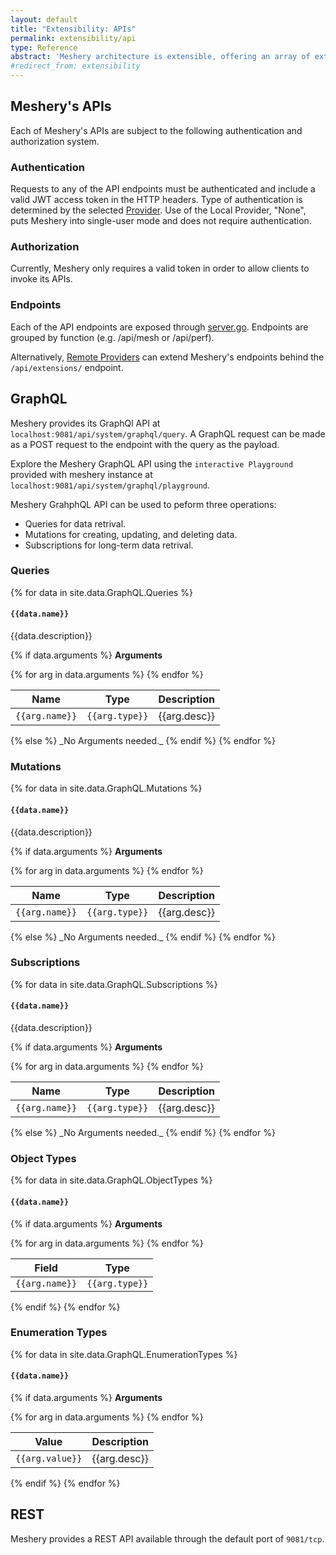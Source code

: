 ```yaml
---
layout: default
title: "Extensibility: APIs"
permalink: extensibility/api
type: Reference
abstract: 'Meshery architecture is extensible, offering an array of extension points and REST and GraphQL APIs.'
#redirect_from: extensibility
---
```

## Meshery's APIs

Each of Meshery's APIs are subject to the following authentication and authorization system.

### Authentication

Requests to any of the API endpoints must be authenticated and include a valid JWT access token in the HTTP headers. Type of authentication is determined by the selected [Provider](#providers). Use of the Local Provider, "None", puts Meshery into single-user mode and does not require authentication.

### Authorization

Currently, Meshery only requires a valid token in order to allow clients to invoke its APIs.

### Endpoints

Each of the API endpoints are exposed through [server.go](https://github.com/layer5io/meshery/blob/master/router/server.go). Endpoints are grouped by function (e.g. /api/mesh or /api/perf).

Alternatively, [Remote Providers](./providers) can extend Meshery's endpoints behind the `/api/extensions/` endpoint.

## GraphQL

Meshery provides its GraphQl API at `localhost:9081/api/system/graphql/query`. A GraphQL request can be made as a POST request to the endpoint with the query as the payload.

Explore the Meshery GraphQL API using the `interactive Playground` provided with meshery instance at `localhost:9081/api/system/graphql/playground`.

Meshery GrahphQL API can be used to peform three operations:

- Queries for data retrival.
- Mutations for creating, updating, and deleting data.
- Subscriptions for long-term data retrival.

### Queries

{% for data in site.data.GraphQL.Queries %}
#### `{{data.name}}`

{{data.description}}

{% if data.arguments %}
**Arguments**

<table>
<thead>
    <tr>
        <th>Name</th>
        <th>Type</th>
        <th>Description</th>
    </tr>
</thead>
    {% for arg in data.arguments %}
    <tr>
        <td><code>{{arg.name}}</code></td>
        <td><code>{{arg.type}}</code></td>
        <td>{{arg.desc}}</td>
    </tr>
    {% endfor %}
</table>
{% else %}
_No Arguments needed._
{% endif %}
{% endfor %}

### Mutations

{% for data in site.data.GraphQL.Mutations %}
#### `{{data.name}}`

{{data.description}}

{% if data.arguments %}
**Arguments**

<table>
<thead>
    <tr>
        <th>Name</th>
        <th>Type</th>
        <th>Description</th>
    </tr>
</thead>
    {% for arg in data.arguments %}
    <tr>
        <td><code>{{arg.name}}</code></td>
        <td><code>{{arg.type}}</code></td>
        <td>{{arg.desc}}</td>
    </tr>
    {% endfor %}
</table>
{% else %}
_No Arguments needed._
{% endif %}
{% endfor %}

### Subscriptions

{% for data in site.data.GraphQL.Subscriptions %}
#### `{{data.name}}`

{{data.description}}

{% if data.arguments %}
**Arguments**

<table>
<thead>
    <tr>
        <th>Name</th>
        <th>Type</th>
        <th>Description</th>
    </tr>
</thead>
    {% for arg in data.arguments %}
    <tr>
        <td><code>{{arg.name}}</code></td>
        <td><code>{{arg.type}}</code></td>
        <td>{{arg.desc}}</td>
    </tr>
    {% endfor %}
</table>
{% else %}
_No Arguments needed._
{% endif %}
{% endfor %}

### Object Types

{% for data in site.data.GraphQL.ObjectTypes %}
#### `{{data.name}}`

<!-- {{data.description}} -->

{% if data.arguments %}
**Arguments**

<table>
<thead>
    <tr>
        <th>Field</th>
        <th>Type</th>
        <!-- <th>Description</th> -->
    </tr>
</thead>
    {% for arg in data.arguments %}
    <tr>
        <td><code>{{arg.name}}</code></td>
        <td><code>{{arg.type}}</code></td>
        <!-- <td>{{arg.desc}}</td> -->
    </tr>
    {% endfor %}
</table>
{% endif %}
{% endfor %}

### Enumeration Types

{% for data in site.data.GraphQL.EnumerationTypes %}
#### `{{data.name}}`

<!-- {{data.description}} -->

{% if data.arguments %}
**Arguments**

<table>
<thead>
    <tr>
        <th>Value</th>
        <th>Description</th>
        <!-- <th>Description</th> -->
    </tr>
</thead>
    {% for arg in data.arguments %}
    <tr>
        <td><code>{{arg.value}}</code></td>
        <td>{{arg.desc}}</td>
    </tr>
    {% endfor %}
</table>
{% endif %}
{% endfor %}

## REST

Meshery provides a REST API available through the default port of `9081/tcp`.

